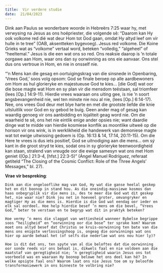 ```yaml
---
title:  Vir verdere studie
date:  21/04/2023
---
```


Dink aan Paulus se wonderbare woorde in Hebreërs 7:25 waar hy, met verwysing na Jesus as ons hoëpriester, die volgende sê: “Daarom kan Hy ook volkome red dié wat deur Hom tot God gaan, omdat Hy altyd leef om vir hulle in te tree” (OAB, aksentteken bygevoeg). Jesus red volkome. Die Koine Grieks wat as “volkome” vertaal word, beteken “volledig,” “algeheel” of “heeltemal.” Jesus is die een wat ons so red. Ons reaksie daarop is ’n totale oorgawe aan Hom, waar ons dan sy oorwinning as ons eie aanvaar. Ons stel dus ons vertroue in Hom, en nie in onsself nie.

“’n Mens kan die gesag en oortuigingskrag van die sinsnede in Openbaring, ‘Vrees God,’ soos volg opsom: God se finale beroep op alle aardbewoners om Hom as hul glorieryke en majestueuse God te kies… [die God] wat oor die bose magte wat Hom en sy plan vir die mensdom teëstaan, sal triomfeer (lees [Op.] 14:9-11). Hierdie vrees waaraan ons uiting gee, is nie ’n soort angsbevangenheid nie, wel ten minste nie nou al nie, (lees [Op.] 6:14-17). Nee, ons vrees God deur met blye harte en met die grootste liefde die knie uitsluitlik voor God en sy gebod te buig. Geen ander mag of gesag kan waardig genoeg vir ons aanbidding en lojaliteit geag word nie. Om die waarheid te sê, ons het nie eintlik enige ander opsies nie; want daardie dinge wat te midde van hierdie kosmiese konflik as moontlike uitweë op die horison vir ons wink, is in werklikheid die handewerk van demoniese magte wat tot ewige uitwissing gedoem is (Op. 16:13 & 14, 17:14, 20:11-15). Om die Here te vrees is dus iets positief, God se uitnodiging aan die mens… om sý kant in die groot stryd te kies, sodat ons in sy glorieryke teenwoordigheid kan staan, stralend van vreugde oor die ewige samesyn wat ons met Hom geniet ([Op.] 21:3-4, [hfst.] 22:3-5)” (Ángel Manuel Rodríguez, referaat getiteld “The Closing of the Cosmic Conflict: Role of the Three Angels’ Messages,” bl. 27).

**Vrae vir bespreking**:

`Dink aan die ongelooflike mag van God, Hy wat die ganse heelal geskep het en dit boonop in stand hou. As die oneindig-massiewe kosmos dan haas onbegryplik vir die mens is, des te meer die God wat dit geskep het, nie waar nie? Dink jou net in hoeveel groter, omvangryker en magtiger Hy as die mens is. Hierdie is die God wat eendag oor ieder en elk sal oordeel. Hoe help hierdie besef ’n mens om die bevel, “Vrees God,” beter te verstaan en te begryp wat dit in praktyk beteken?   `

`Hoe vermy ’n mens die slaggat van wettiesheid wanneer Bybelse begrippe soos “heiligheid” en “oorwinning oor die bose” ter sprake kom? Waarom moet ons altyd besef dat Christus se kruis-oorwinning ten bate van die mens ons enigste verlossingshoop is, ongeag die oorwinnings wat ons hier op aarde behaal het (of selfs die nederlae wat ons nou hier ly)? `

`Hoe is dit dat ons, ten spyte van al die beloftes dat die oorwinning oor sonde reeds vir ons behaal is, dikwels faal en nie voldoen aan die maatstaf van geregtigheid nie; ’n geregtigheid waarin Jesus ons tot voorbeeld was en waaraan Hy boonop belowe het ons deel kan hê? In welke opsigte faal ons? Waarom laat ons nie Jesus toe om sy beloofde transformasiewerk in ons binneste te volbring nie? `